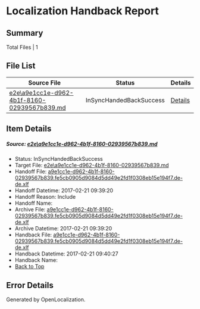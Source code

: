 # <a name='report-top'></a> Localization Handback Report

## Summary
 Total Files | 1

## File List
 Source File | Status | Details 
 ----------- | ------ | ------- 
 [e2e\a9e1cc1e-d962-4b1f-8160-02939567b839.md](https://github.com/OpenLocalizationTestOrg/ol-test4/blob/d2a47ec5d220b2ed33740948e75cdff33536b37c/e2e/a9e1cc1e-d962-4b1f-8160-02939567b839.md) | InSyncHandedBackSuccess | [Details](#6904f6ad47f3c143ee91a629fc02dd453b0e7d8a5)

## Item Details
##### <a name='6904f6ad47f3c143ee91a629fc02dd453b0e7d8a5'></a> Source: [e2e\a9e1cc1e-d962-4b1f-8160-02939567b839.md](https://github.com/OpenLocalizationTestOrg/ol-test4/blob/d2a47ec5d220b2ed33740948e75cdff33536b37c/e2e/a9e1cc1e-d962-4b1f-8160-02939567b839.md)
* Status: InSyncHandedBackSuccess
* Target File: [e2e\a9e1cc1e-d962-4b1f-8160-02939567b839.md](https://github.com/OpenLocalizationTestOrg/ol-test4-dede/blob/e41a49ea57ffd8defaf7bb7f0e84c7561327b9bc/e2e/a9e1cc1e-d962-4b1f-8160-02939567b839.md)
* Handoff File: [a9e1cc1e-d962-4b1f-8160-02939567b839.fe5cb0905d9084d5dd49e2fd1f0308eb15e194f7.de-de.xlf](https://github.com/OpenLocalizationTestOrg/ol-test4-handoff/blob/0e278a9eaa15c72ff1fb71a88114c9626012d509/ol-handoff/OpenLocalizationTestOrg/ol-test4-dede/xinjiang/ht/a9e1cc1e-d962-4b1f-8160-02939567b839.fe5cb0905d9084d5dd49e2fd1f0308eb15e194f7.de-de.xlf)
* Handoff Datetime: 2017-02-21 09:39:20
* Handoff Reason: Include
* Handoff Name: 
* Archive File: [a9e1cc1e-d962-4b1f-8160-02939567b839.fe5cb0905d9084d5dd49e2fd1f0308eb15e194f7.de-de.xlf](https://github.com/OpenLocalizationTestOrg/ol-test4-handoff/blob/28d29df9ac125daf63c992a7c1a1afe48c94b71d/ol-archive/OpenLocalizationTestOrg/ol-test4-dede/xinjiang/ht/a9e1cc1e-d962-4b1f-8160-02939567b839.fe5cb0905d9084d5dd49e2fd1f0308eb15e194f7.de-de.xlf)
* Archive Datetime: 2017-02-21 09:39:20
* Handback File: [a9e1cc1e-d962-4b1f-8160-02939567b839.fe5cb0905d9084d5dd49e2fd1f0308eb15e194f7.de-de.xlf](https://github.com/OpenLocalizationTestOrg/ol-test4-handback/blob/d53a780becd07f887d12083934437e5be301e5f5/ol-handback/OpenLocalizationTestOrg/ol-test4-dede/xinjiang/ht/a9e1cc1e-d962-4b1f-8160-02939567b839.fe5cb0905d9084d5dd49e2fd1f0308eb15e194f7.de-de.xlf)
* Handback Datetime: 2017-02-21 09:40:27
* Handback Name: 
* [Back to Top](#report-top)


## Error Details

Generated by OpenLocalization.
